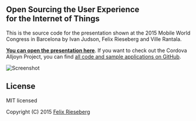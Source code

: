 ## Open Sourcing the User Experience <br />for the Internet of Things
This is the source code for the presentation shown at the 2015 Mobile World Congress in Barcelona by Ivan Judson, Felix Rieseberg and Ville Rantala.

**[You can open the presentation here](http://aka.ms/osux)**. If you want to check out the Cordova Alljoyn Project, you can find [all code and sample applications on GitHub](https://github.com/alljoyn-cordova).

![Screenshot](/assets/screenshot.jpg?raw=true)

## License
MIT licensed

Copyright (C) 2015 [Felix Rieseberg](http://www.felixrieseberg.com)
